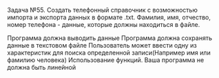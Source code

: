 Задача №55. 
Создать телефонный справочник с возможностью импорта и экспорта данных в формате .txt. 
Фамилия, имя, отчество, номер телефона - данные, которые должны находиться в файле.

Программа должна выводить данные
Программа должна сохранять данные в текстовом файле
Пользователь может ввести одну из характеристик для поиска определенной записи(Например имя или фамилию человека)
Использование функций. Ваша программа не должна быть линейной